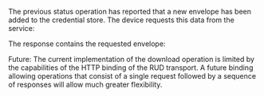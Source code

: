 
The previous status operation has reported that a new envelope has been added to
the credential store. The device requests this data from the service:


The response contains the requested envelope:


Future: The current implementation of the download operation is limited by the
capabilities of the HTTP binding of the RUD transport. A future binding allowing 
operations that consist of a single request followed by a sequence of responses 
will allow much greater flexibility.

